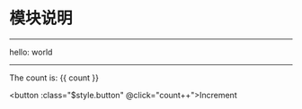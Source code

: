 # 模块说明

---
hello: world

<script setup>
import { ref } from 'vue';

const count = ref(0)
</script>
---

The count is: {{ count }}

<button :class="$style.button" @click="count++">Increment</button>

<style module>
.button {
    color: red;
    font-weight: bold;
    border: 1px solid red;
    line-height: 20px;
    padding: 0 5px;
    border-radius: 4px;
}
</style>